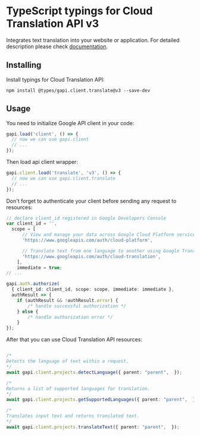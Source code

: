 # TypeScript typings for Cloud Translation API v3

Integrates text translation into your website or application.
For detailed description please check [documentation](https://cloud.google.com/translate/docs/quickstarts).

## Installing

Install typings for Cloud Translation API:

```
npm install @types/gapi.client.translate@v3 --save-dev
```

## Usage

You need to initialize Google API client in your code:

```typescript
gapi.load('client', () => {
  // now we can use gapi.client
  // ...
});
```

Then load api client wrapper:

```typescript
gapi.client.load('translate', 'v3', () => {
  // now we can use gapi.client.translate
  // ...
});
```

Don't forget to authenticate your client before sending any request to resources:

```typescript
// declare client_id registered in Google Developers Console
var client_id = '',
  scope = [ 
      // View and manage your data across Google Cloud Platform services
      'https://www.googleapis.com/auth/cloud-platform',

      // Translate text from one language to another using Google Translate
      'https://www.googleapis.com/auth/cloud-translation',
    ],
    immediate = true;
// ...

gapi.auth.authorize(
  { client_id: client_id, scope: scope, immediate: immediate },
  authResult => {
    if (authResult && !authResult.error) {
        /* handle successful authorization */
    } else {
        /* handle authorization error */
    }
});
```

After that you can use Cloud Translation API resources:

```typescript

/*
Detects the language of text within a request.
*/
await gapi.client.projects.detectLanguage({ parent: "parent",  });

/*
Returns a list of supported languages for translation.
*/
await gapi.client.projects.getSupportedLanguages({ parent: "parent",  });

/*
Translates input text and returns translated text.
*/
await gapi.client.projects.translateText({ parent: "parent",  });
```
